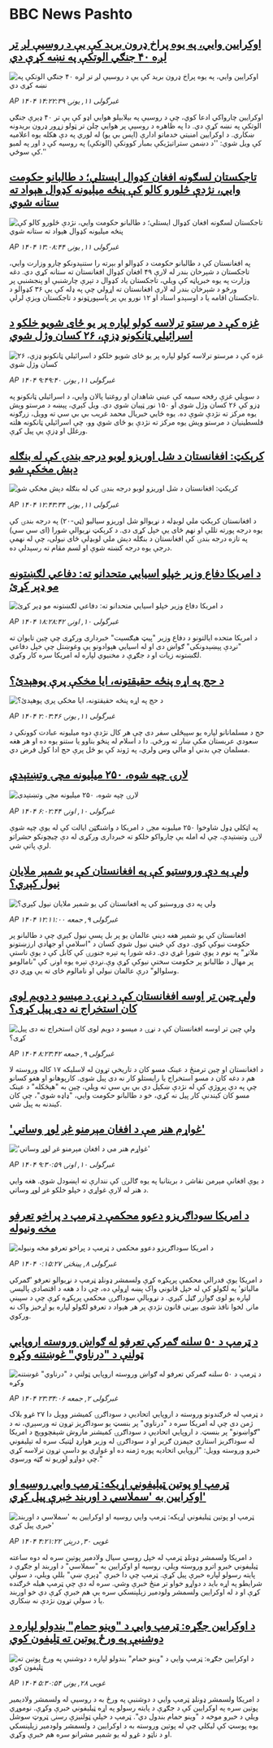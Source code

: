 # BBC News Pashto## [اوکرایین وايي، په یوه پراخ ډرون برید کې یې د روسیې لږ تر لږه ۴۰ جنګي الوتکې په نښه کړې دي](https://www.bbc.com/pashto/articles/cp8yrk2vv31o?at_campaign=githubrss)![اوکرایین وايي، په یوه پراخ ډرون برید کې یې د روسیې لږ تر لږه ۴۰ جنګي الوتکې په نښه کړې دي](https://ichef.bbci.co.uk/ace/standard/240/cpsprodpb/0a39/live/0a7af250-3ef3-11f0-bace-e1270fc31f5e.jpg)_AP ۱۴۰۴ غبرگولی ۱۱, يونۍ ۱۴:۲۲:۳۹_اوکرایین چارواکي ادعا کوي، چې د روسیې په بېلابېلو هوايي اډو کې یې تر ۴۰ ډېرې جنګي الوتکې په نښه کړې دي. دا په ظاهره د روسیې پر هوايي چلن تر ټولو زړور ډرون بریدونه ښکاري.
د اوکرایین امنیتي خدماتو ادارې (اېس بي یو) له لوري په دې هکله یوه اعلامیه کې ویل شوي: ''د دښمن ستراتیژیکې بمبار کوونکې (الوتکې) په روسیه کې د اور په لمبو کې سوځي.''## [تاجکستان لسګونه افغان کډوال ایستلي؛ د طالبانو حکومت وايي، نژدې څلورو کالو کې پنځه میلیونه کډوال هېواد ته ستانه شوي](https://www.bbc.com/pashto/articles/c04e3nxxv6po?at_campaign=githubrss)![تاجکستان لسګونه افغان کډوال ایستلي؛ د طالبانو حکومت وايي، نژدې څلورو کالو کې پنځه میلیونه کډوال هېواد ته ستانه شوي](https://ichef.bbci.co.uk/ace/standard/240/cpsprodpb/899e/live/43007c20-3eea-11f0-bace-e1270fc31f5e.jpg)_AP ۱۴۰۴ غبرگولی ۱۱, يونۍ ۱۳:۰۸:۴۴_په افغانستان کې د طالبانو حکومت د کډوالو او بېرته را ستنېدونکو چارو وزارت وايي، تاجکستان د شېرخان بندر له لارې ۴۹ افغان کډوال افغانستان ته ستانه کړي دي.
دغه وزارت په یوه خبرپاڼه کې ویلي، تاجکستان یاد کډوال د تېرې چارشنبې او پنجشنبې پر ورځو د شېرخان بندر له لارې افغانستان ته اړولي چې په ډله کې یې ۳۶ کډوالو د تاجکستان اقامه یا د اوسېدو اسناد او ۱۲ نورو یې پر پاسپورټونو د تاجکستان ویزې لرلې.## [غزه کې د مرستو ترلاسه کولو لپاره پر یو ځای شویو خلکو د اسرائیلي ټانکونو ډزې، ۲۶ کسان وژل شوي](https://www.bbc.com/pashto/articles/c0eq5w52nweo?at_campaign=githubrss)![غزه کې د مرستو ترلاسه کولو لپاره پر یو ځای شویو خلکو د اسرائیلي ټانکونو ډزې، ۲۶ کسان وژل شوي](https://ichef.bbci.co.uk/ace/standard/240/cpsprodpb/e27a/live/810bd720-3ecd-11f0-bace-e1270fc31f5e.jpg)_AP ۱۴۰۴ غبرگولی ۱۱, يونۍ ۹:۴۹:۴۰_د سویلي غزې رفحه سیمه کې عیني شاهدان او روغتیا پالان وايي، د اسرائیلي ټانکونو په ډزو کې ۲۶ کسان وژل شوي او ۱۵۰ نور ټپیان شوي دي. ویل کېږي، پېښه د مرستو وېش یوه مرکز ته نژدې شوې ده. 
یوه ځايي خبریال محمد غریب بي بي سي ته وویل، زرګونه فلسطینیان د مرستو وېش یوه مرکز ته نژدې یو ځای شوي وو، چې اسرائیلي ټانکونه هلته ورغلل او ډزې یې پیل کړې.## [کرېکټ: افغانستان د شل اوریزو لوبو درجه بندۍ کې له بنګله دېش مخکې شو](https://www.bbc.com/pashto/articles/cn9jevv9pdxo?at_campaign=githubrss)![کرېکټ: افغانستان د شل اوریزو لوبو درجه بندۍ کې له بنګله دېش مخکې شو](https://ichef.bbci.co.uk/ace/standard/240/cpsprodpb/2b38/live/ba3b4f00-3ee4-11f0-bace-e1270fc31f5e.jpg)_AP ۱۴۰۴ غبرگولی ۱۱, يونۍ ۱۲:۴۳:۳۴_د افغانستان کرېکټ ملي لوبډله د نړیوالو شل اوریزو سیالیو (ټي-۲۰) په درجه بندۍ کې یوه درجه پورته تللې او نهم ځای یې خپل کړی دی.
د کرېکټ نړیوالې شورا (ای سي سي) په تازه درجه بندۍ کې افغانستان د بنګله دېش ملي لوبډلې ځای نیولی، چې له نهمې درجې یوه درجه کښته شوې او لسم مقام ته رسېدلې ده.## [د امریکا دفاع وزیر خپلو اسیايي متحدانو ته: دفاعي لګښتونه مو ډېر کړئ](https://www.bbc.com/pashto/articles/cdxkj8l1w0eo?at_campaign=githubrss)![د امریکا دفاع وزیر خپلو اسیايي متحدانو ته: دفاعي لګښتونه مو ډېر کړئ](https://ichef.bbci.co.uk/ace/standard/240/cpsprodpb/285d/live/99b57240-3e4b-11f0-ab90-bb00b799c786.png)_AP ۱۴۰۴ غبرگولی ۱۰, اونۍ ۱۸:۲۸:۴۲_د امریکا متحده ایالتونو د دفاع وزیر "پیټ هیګسیت" خبرداری ورکړی چې چین تایوان ته "نږدې پېښېدونکی" ګواښ دی او له اسیايي هېوادونو یې وغوښتل چې خپل دفاعي لګښتونه زیات او د جګړې د مخنیوي لپاره له امریکا سره کار وکړي.## [د حج په اړه پنځه حقیقتونه، ایا مخکې پرې پوهېدئ؟](https://www.bbc.com/pashto/articles/c04ev24ry0qo?at_campaign=githubrss)![د حج په اړه پنځه حقیقتونه، ایا مخکې پرې پوهېدئ؟](https://ichef.bbci.co.uk/ace/standard/240/cpsprodpb/21ac/live/4fd0f630-3ce4-11f0-aa24-d1c64c46ace6.jpg)_AP ۱۴۰۴ غبرگولی ۱۱, يونۍ ۲:۰۳:۴۶_حج د مسلمانانو لپاره یو سپېڅلی سفر دی چې هر کال نژدې دوه میلیونه عبادت کوونکي د سعودي عربستان مکې ښار ته ورځي. دا د اسلام له پنځو بناوو یا ستنو یوه ده او هر هغه مسلمان چې بدني او مالي وس ولري، په ژوند کې یو ځل پرې حج ادا کول فرض دي.## [لارۍ چپه شوه، ۲۵۰ میلیونه مچۍ وتښتېدې](https://www.bbc.com/pashto/articles/c4g2wkm0k28o?at_campaign=githubrss)![لارۍ چپه شوه، ۲۵۰ میلیونه مچۍ وتښتېدې](https://ichef.bbci.co.uk/ace/standard/240/cpsprodpb/8fb5/live/ac974d00-3de4-11f0-b6e6-4ddb91039da1.jpg)_AP ۱۴۰۴ غبرگولی ۱۰, اونۍ ۶:۰۲:۴۴_په اټکلي ډول شاوخوا ۲۵۰ میلیونه مچۍ د امریکا د واشنګټن ایالت کې له یوې چپه شوې لارۍ وتښتېدې، چې له امله یې چارواکو خلکو ته خبرداری ورکړی له دې چیچونکو حشراتو لرې پاتې شي.## [ولې په دې وروستیو کې په افغانستان کې یو شمېر ملایان نیول کېږي؟](https://www.bbc.com/pashto/articles/c3v5ng65r00o?at_campaign=githubrss)![ولې په دې وروستیو کې په افغانستان کې یو شمېر ملایان نیول کېږي؟](https://ichef.bbci.co.uk/ace/standard/240/cpsprodpb/21c8/live/10172000-3bd1-11f0-8283-4734317e1fd0.jpg)_AP ۱۴۰۴ غبرگولی ۹, جمعه ۱۲:۱۱:۰۰_افغانستان کې یو شمېر هغه دیني عالمان یو پر بل پسې نیول کېږي چې د طالبانو پر حکومت نیوکې کوي. دوی کې ځیني نیول شوي کسان د "اسلامي او جهادي ارزښتونو ملاتړ" په نوم د یوې شورا غړي دي. دغه شورا په تېره جنورۍ کې کابل کې د یوې ناستې پر مهال د طالبانو پر حکومت سختې نیوکې کړې وې.نږدې تېره یوه اونۍ کې "نامالومو وسلوالو" درې عالمان نیولي او نامالوم ځای ته یې وړي دي.## [ولې چین تر اوسه افغانستان کې د نړۍ د میسو د دویم لوی کان استخراج نه دی پیل کړی؟](https://www.bbc.com/pashto/articles/c0eqq3yzwe1o?at_campaign=githubrss)![ولې چین تر اوسه افغانستان کې د نړۍ د میسو د دویم لوی کان استخراج نه دی پیل کړی؟](https://ichef.bbci.co.uk/ace/standard/240/cpsprodpb/609f/live/de43af10-3d49-11f0-b6e6-4ddb91039da1.jpg)_AP ۱۴۰۴ غبرگولی ۹, جمعه ۸:۲۳:۴۲_د افغانستان او چین ترمنځ د عینک مسو کان د تاریخي تړون له لاسلیکه ۱۷ کاله وروسته لا هم د دغه کان د مسو استخراج يا رايستلو کار نه دی پیل شوی.
کارپوهانو او هغو کسانو چې په دې پروژې کې له نژدې ښکېل دي بي بي سي ته ویلي، چین به "هېڅکله" د عینک مسو کان کیندنې کار پیل نه کړي، خو د طالبانو حکومت وايي، "ډاډه شوي"، چې کان کیندنه به پیل شي.## ['غواړم هنر مې د افغان مېرمنو غږ لوړ وساتي'](https://www.bbc.com/pashto/articles/cn84227ndnyo?at_campaign=githubrss)!['غواړم هنر مې د افغان مېرمنو غږ لوړ وساتي'](https://ichef.bbci.co.uk/ace/standard/240/cpsprodpb/f4fe/live/d2fcc7a0-3be0-11f0-af00-f94ff1cabcc0.jpg)_AP ۱۴۰۴ غبرگولی ۱۰, اونۍ ۹:۳۰:۵۹_د یوې افغانې مېرمن نقاشۍ د بریتانیا په یوه ګالرۍ کې نندارې ته اېښودل شوي. هغه وايي د هنر له لارې غواړي د خپلو خلکو غږ لوړ وساتي.## [د امریکا سوداګریزو دعوو محکمې د ټرمپ د پراخو تعرفو مخه ونیوله](https://www.bbc.com/pashto/articles/cgr51we75vyo?at_campaign=githubrss)![د امریکا سوداګریزو دعوو محکمې د ټرمپ د پراخو تعرفو مخه ونیوله](https://ichef.bbci.co.uk/ace/standard/240/cpsprodpb/c965/live/ee7d42e0-3c42-11f0-aa24-d1c64c46ace6.jpg)_AP ۱۴۰۴ غبرگولی ۸, پينځنۍ ۰:۱۵:۲۷_د امریکا یوې فدرالي محکمې پرېکړه کړې ولسمشر ډونلډ ټرمپ د نړیوالو تعرفو 'ګمرکي مالیاتو' په لګولو کې له خپل قانوني واک پښه اړولې ده، چې دا د هغه د اقتصادي‌ پالیسۍ لپاره یو لوی ګوازر ګڼل کېږي.
د نړویالې سوداګرۍ محکمې پرېکړه کړې چې د سپینې مانۍ لخوا نافذ شوی بېړنی قانون نژدې پر هر هېواد د تعرفو لګولو لپاره یو اړخیز واک نه ورکوي.## [د ټرمپ د ۵۰ سلنه ګمرکي تعرفو له ګواښ وروسته اروپايي ټولنې د "درناوي" غوښتنه وکړه](https://www.bbc.com/pashto/articles/cx2x903rgnvo?at_campaign=githubrss)![د ټرمپ د ۵۰ سلنه ګمرکي تعرفو له ګواښ وروسته اروپايي ټولنې د "درناوي" غوښتنه وکړه](https://ichef.bbci.co.uk/ace/standard/240/cpsprodpb/638f/live/ddfea6e0-3853-11f0-8947-7d6241f9fce9.jpg)_AP ۱۴۰۴ غبرگولی ۲, جمعه ۲۳:۳۴:۰۶_د ټرمپ له څرګندونو وروسته د اروپايي اتحادیې د سوداګرۍ کمیشنر وویل دا ۲۷ غړو بلاک ژمن دی چې له امریکا سره د "درناوي" پر بنسټ یو سوداګریز تړون ته ورسېږي، نه د "ګواښونو" پر بنسټ.
د اروپايي اتحادیې د سوداګرۍ کمیشنر ماروش شېفچووېچ د امریکا له سوداګریز استازي جېمزن ګریر او د سوداګرۍ له وزیر هوارډ لټنیک سره له تېلیفوني خبرو وروسته وویل:
"اروپایي اتحادیه پوره ژمنه ده او غواړي یو داسې تړون ترلاسه کړي چې دواړو لوریو ته ګټه ورسوي."## [ټرمپ او پوتین ټیلیفوني اړیکه: ټرمپ وايي روسیه او اوکرایین به 'سملاسي د اوربند خبرې پیل کړي'](https://www.bbc.com/pashto/articles/cm2yynzyk54o?at_campaign=githubrss)![ټرمپ او پوتین ټیلیفوني اړیکه: ټرمپ وايي روسیه او اوکرایین به 'سملاسي د اوربند خبرې پیل کړي'](https://ichef.bbci.co.uk/ace/standard/240/cpsprodpb/20f6/live/64921410-3531-11f0-8947-7d6241f9fce9.jpg)_AP ۱۴۰۴ غویی ۳۰, درېنۍ ۴:۲۱:۲۲_د امریکا ولسمشر ډونلډ ټرمپ له خپل روسي سيال ولادمير پوتين سره له دوه ساعته ټيليفوني خبرو اترو وروسته ويلي، روسيه او اوکرايين به "سملاسي" د اوربند او جګړې د پايته رسولو لپاره خبرې پيل کړې. ټرمپ چې دا خبرې "ډېرې ښې" بللې ويلي، د سولې شرايطو په اړه بايد د دواړو خواو تر منځ خبرې وشي. سره له دې چې ټرمپ هيله څرګنده کړې او د له اوکرايين ولسمشر ولودمير زېلېنسکي سره يې هم خبرې کړې دي خو اوربند يا د سولې تړون نژدې نه ښکاري.## [د اوکرايين جګړه: ټرمپ وايي د "وینو حمام" بندولو لپاره د دوشنبې په ورځ پوتین ته ټليفون کوي](https://www.bbc.com/pashto/articles/cy5en6np2z2o?at_campaign=githubrss)![د اوکرايين جګړه: ټرمپ وايي د "وینو حمام" بندولو لپاره د دوشنبې په ورځ پوتین ته ټليفون کوي](https://ichef.bbci.co.uk/ace/standard/240/cpsprodpb/589d/live/c8920360-33a8-11f0-8519-3b5a01ebe413.jpg)_AP ۱۴۰۴ غویی ۲۸, يونۍ ۵:۳۰:۵۴_د امریکا ولسمشر ډونلډ ټرمپ وايي د دوشنبې په ورځ به د روسيې له ولسمشر ولاديمير پوتین سره په اوکرايين کې د جګړې د پايته رسولو په اړه ټيليفوني خبرې وکړې. نوموړي ويلي د خبرو موخه د "وينو حمام بندول دي". ټرمپ د خپلې ټولنيزې رسنۍ ټروټ سوشل يوه پوسټ کې ليکلي چې له پوتین وروسته به د اوکرايین د ولسمشر ولودمير زېلېنسکي او د ناټو د غړو له يو شمېر مشرانو سره هم خبرې وکړي.